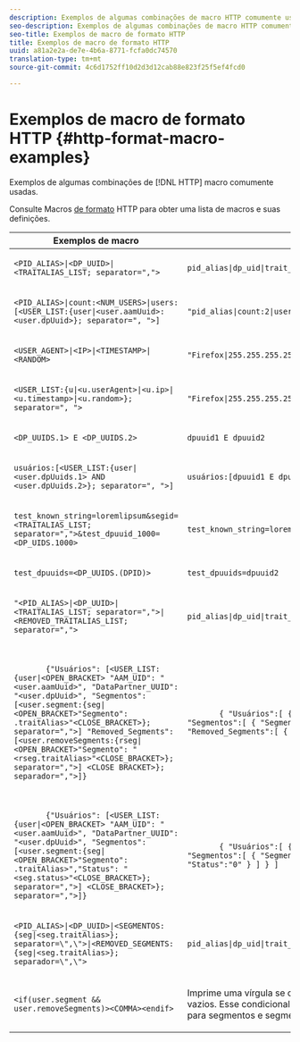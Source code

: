 ```yaml
---
description: Exemplos de algumas combinações de macro HTTP comumente usadas.
seo-description: Exemplos de algumas combinações de macro HTTP comumente usadas.
seo-title: Exemplos de macro de formato HTTP
title: Exemplos de macro de formato HTTP
uuid: a81a2e2a-de7e-4b6a-8771-fcfa0dc74570
translation-type: tm+mt
source-git-commit: 4c6d1752ff10d2d3d12cab88e823f25f5ef4fcd0

---
```



# Exemplos de macro de formato HTTP {#http-format-macro-examples}

Exemplos de algumas combinações de [!DNL HTTP] macro comumente usadas.

Consulte Macros [de formato](../formats/web-formats.md) HTTP para obter uma lista de macros e suas definições.

<table id="table_D5FAC5D056ED49D79FA883197EF8F42E"> 
 <thead> 
  <tr> 
   <th colname="col1" class="entry"> Exemplos de macro </th> 
   <th colname="col2" class="entry"> Formato de saída </th> 
  </tr> 
 </thead>
 <tbody> 
  <tr> 
   <td colname="col1"> <p> <code>&lt;PID_ALIAS&gt;|&lt;DP_UUID&gt;|&lt;TRAITALIAS_LIST; separator=","&gt;</code> </p> </td> 
   <td colname="col2"> <p> <code>pid_alias|dp_uid|trait_1,trait_2</code> </p> </td> 
  </tr> 
  <tr> 
   <td colname="col1"> <p> <code>&lt;PID_ALIAS&gt;|count:&lt;NUM_USERS&gt;|users:[&lt;USER_LIST:{user|&lt;user.aamUuid&gt;:&lt;user.dpUuid&gt;}; separator=", "&gt;]</code> </p> </td> 
   <td colname="col2"> <p> <code>"pid_alias|count:2|users:[uuid1:dpuuid1, uuid2:dpuuid2]"</code> </p> </td> 
  </tr> 
  <tr> 
   <td colname="col1"> <p> <code>&lt;USER_AGENT&gt;|&lt;IP&gt;|&lt;TIMESTAMP&gt;|&lt;RANDOM&gt;</code> </p> </td> 
   <td colname="col2"> <p> <code>"Firefox|255.255.255.255|1395758143|42341"</code> </p> </td> 
  </tr> 
  <tr> 
   <td colname="col1"> <p> <code>&lt;USER_LIST:{u|&lt;u.userAgent&gt;|&lt;u.ip&gt;|&lt;u.timestamp&gt;|&lt;u.random&gt;}; separator=", "&gt;</code> </p> </td> 
   <td colname="col2"> <p> <code>"Firefox|255.255.255.255|1395758143|42341"</code> </p> </td> 
  </tr> 
  <tr> 
   <td colname="col1"> <p> <code>&lt;DP_UUIDS.1&gt; E &lt;DP_UUIDS.2&gt;</code> </p> </td> 
   <td colname="col2"> <p> <code>dpuuid1 E dpuuid2</code> </p> </td> 
  </tr> 
  <tr> 
   <td colname="col1"> <p> <code>usuários:[&lt;USER_LIST:{user|&lt;user.dpUuids.1&gt; AND &lt;user.dpUuids.2&gt;}; separator=", "&gt;]</code> </p> </td> 
   <td colname="col2"> <p> <code>usuários:[dpuuid1 E dpuuid2]</code> </p> </td> 
  </tr> 
  <tr> 
   <td colname="col1"> <p> <code>test_known_string=loremlipsum&amp;segid=&lt;TRAITALIAS_LIST; separator=","&gt;&amp;test_dpuuid_1000=&lt;DP_UIDS.1000&gt;</code> </p> </td> 
   <td colname="col2"> <p> <code>test_known_string=loremlipsum&amp;segid=trait_1,trait_2&amp;test_dpuuid_1000=dpuuid_1000</code> </p> </td> 
  </tr> 
  <tr> 
   <td colname="col1"> <p> <code>test_dpuuids=&lt;DP_UUIDS.(DPID)&gt;</code> </p> </td> 
   <td colname="col2"> <p> <code>test_dpuuids=dpuuid2</code> </p> </td> 
  </tr> 
  <tr> 
   <td colname="col1"> <p> <code>"&lt;PID_ALIAS&gt;|&lt;DP_UUID&gt;|&lt;TRAITALIAS_LIST; separator=","&gt;|&lt;REMOVED_TRAITALIAS_LIST; separator=","&gt;</code> </p> </td> 
   <td colname="col2"> <p> <code>pid_alias|dp_uid|trait_1,trait_2|trait_3,trait_4</code> </p> </td> 
  </tr> 
  <tr> 
   <td colname="col1"> <p> 
     <code>
       {"Usuários": [&lt;USER_LIST:{user|&lt;OPEN_BRACKET&gt; "AAM_UID": "&lt;user.aamUuid&gt;", "DataPartner_UUID": "&lt;user.dpUuid&gt;", "Segmentos": [&lt;user.segment:{seg|&lt;OPEN_BRACKET&gt;"Segmento": .traitAlias&gt;"&lt;CLOSE_BRACKET&gt;}; separator=","&gt;] "Removed_Segments": [&lt;user.removeSegments:{rseg|&lt;OPEN_BRACKET&gt;"Segmento": "&lt;rseg.traitAlias&gt;"&lt;CLOSE_BRACKET&gt;}; separator=","&gt;] &lt;CLOSE BRACKET&gt;}; separador=","&gt;]} </code> </p> </td> 
   <td colname="col2"> <p> 
     <code>
       { "Usuários":[ { "AAM_UUID":"uuid1", "DataPartner_UID":"dpuuid1", "Segmentos":[ { "Segmento":"alias1" }, { "Segmento":"alias2" } ], "Removed_Segments":[ { "Segmento":"alias3" }, { "Segmento": alias4" } ] } ] </code> </p> </td> 
  </tr> 
  <tr> 
   <td colname="col1"> <p> 
     <code>
       {"Usuários": [&lt;USER_LIST:{user|&lt;OPEN_BRACKET&gt; "AAM_UID": "&lt;user.aamUuid&gt;", "DataPartner_UUID": "&lt;user.dpUuid&gt;", "Segmentos": [&lt;user.segment:{seg|&lt;OPEN_BRACKET&gt;"Segmento": .traitAlias&gt;","Status": "&lt;seg.status&gt;"&lt;CLOSE_BRACKET&gt;}; separator=","&gt;] &lt;CLOSE_BRACKET&gt;}; separator=","&gt;]} </code> </p> </td> 
   <td colname="col2"> <p> 
     <code>
       { "Usuários":[ { "AAM_UUID":"uuid1", "DataPartner_UID":"dpuuid1", "Segmentos":[ { "Segmento":"alias1" "Status":"1" }, { "Segmento":"alias2" "Status":"0" } ] } ] </code> </p> </td> 
  </tr> 
  <tr> 
   <td colname="col1"> <p> <code>&lt;PID_ALIAS&gt;|&lt;DP_UUID&gt;|&lt;SEGMENTOS:{seg|&lt;seg.traitAlias&gt;}; separator=\",\"&gt;|&lt;REMOVED_SEGMENTS:{seg|&lt;seg.traitAlias&gt;}; separador=\",\"&gt;</code> </p> </td> 
   <td colname="col2"> <p> <code>pid_alias|dp_uid|trait_1,trait_2|trait_3,trait_4</code> </p> </td> 
  </tr> 
  <tr> 
   <td colname="col1"> <p> <code>&lt;if(user.segment &amp;&amp; user.removeSegments)&gt;&lt;COMMA&gt;&lt;endif&gt;</code> </p> </td> 
   <td colname="col2"> <p>Imprime uma vírgula se os <code>segmentos</code> dos campos e <code>removeSegments</code> não estiverem vazios. Esse condicional pode ser usado para solicitações POST ao concatenar listas para segmentos e segmentos removidos. </p> </td> 
  </tr> 
 </tbody> 
</table>
